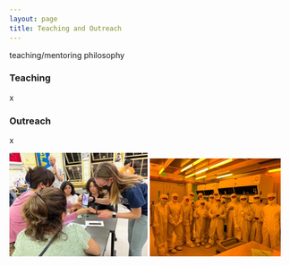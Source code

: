 ```yaml
---
layout: page
title: Teaching and Outreach
---
```

teaching/mentoring philosophy

### Teaching
x

### Outreach
x

<img src="/assets/img/Outreach-1.jpg" alt="Outreach at local schools" class="oureach-img-left">
<img src="/assets/img/CC-PRIME-2.jpg" alt="Cleanroom training class for CC students" class="outreach-img-right">
